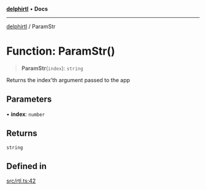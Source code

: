 [**delphirtl**](../README.md) • **Docs**

***

[delphirtl](../globals.md) / ParamStr

# Function: ParamStr()

> **ParamStr**(`index`): `string`

Returns the index'th argument passed to the app

## Parameters

• **index**: `number`

## Returns

`string`

## Defined in

[src/rtl.ts:42](https://github.com/chuacw/delphirtl/blob/9155347a443be8e1df1021d02dbd646d9cee97fc/src/rtl.ts#L42)
